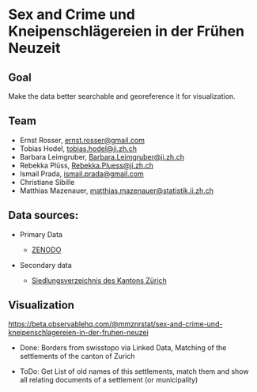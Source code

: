 # Sex and Crime und Kneipenschlägereien in der Frühen Neuzeit

## Goal
Make the data better searchable and georeference it for visualization.

## Team
* Ernst Rosser, ernst.rosser@gmail.com
* Tobias Hodel, tobias.hodel@ji.zh.ch
* Barbara Leimgruber, Barbara.Leimgruber@ji.zh.ch
* Rebekka Plüss, Rebekka.Pluess@ji.zh.ch
* Ismail Prada, ismail.prada@gmail.com
* Christiane Sibille
* Matthias Mazenauer, matthias.mazenauer@statistik.ji.zh.ch


## Data sources:
* Primary Data

  * [ZENODO](https://zenodo.org/record/1471130)


* Secondary data 

  * [Siedlungsverzeichnis des Kantons Zürich](http://www.web.statistik.zh.ch/cms_siedlungsverzeichnis/daten.php)


## Visualization
https://beta.observablehq.com/@mmznrstat/sex-and-crime-und-kneipenschlagereien-in-der-fruhen-neuzei

* Done: Borders from swisstopo via Linked Data, Matching of the settlements of the canton of Zurich

* ToDo: Get List of old names of this settlements, match them and show all relating documents of a settlement (or municipality) 
